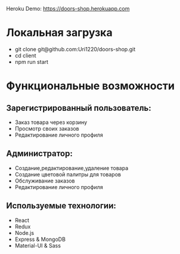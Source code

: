 Heroku Demo: https://doors-shop.herokuapp.com


<h1>Локальная загрузка</h1>

 <ul>
  <li>git clone git@github.com:Uri1220/doors-shop.git</li>
  <li> cd client</li>
  <li>npm run start</li>
</ul>
<h1>Функциональные возможности</h1>
<h2>Зарегистрированный пользователь:</h2>

 <ul>
  <li>Заказ товара через корзину</li>
  <li>Просмотр своих заказов</li>
  <li>Редактирование личного профиля</li>
</ul>
<h2>Администратор:</h2>

 <ul>
  <li>Создание,редактирование,удаление товара</li>
  <li>Создание цветовой палитры для товаров</li>
  <li>Обслуживание заказов</li>
  <li>Редактирование личного профиля</li>
</ul>
<h2>Используемые технологии:</h2>

 <ul>
  <li>React</li>
  <li>Redux</li>
  <li>Node.js</li>
  <li>Express & MongoDB</li>
 <li>Material-UI & Sass</li>
</ul>
 


